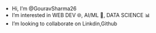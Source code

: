 - Hi, I’m @GouravSharma26
- I’m interested in WEB DEV 🌐, AI/ML 🤖, DATA SCIENCE 📊
- I’m looking to collaborate on Linkdin,Github



<!---
GouravSharma26/GouravSharma26 is a ✨ special ✨ repository because its `README.md` (this file) appears on your GitHub profile.
You can click the Preview link to take a look at your changes.
--->

